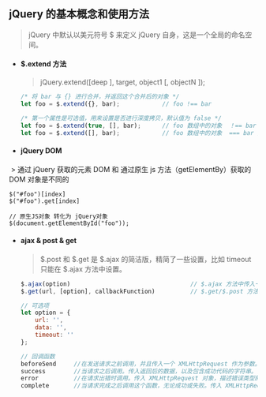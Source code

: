 ## jQuery 的基本概念和使用方法

> jQuery 中默认以美元符号 $ 来定义 jQuery 自身，这是一个全局的命名空间。

- #### $.extend 方法
  > jQuery.extend([deep ], target, object1 [, objectN ]);

  ```javascript
  /* 将 bar 与 {} 进行合并，并返回这个合并后的对象 */
  let foo = $.extend({}, bar);            // foo !== bar

  /* 第一个属性是可选值，用来设置是否进行深度拷贝，默认值为 false */
  let foo = $.extend(true, [], bar);      // foo 数组中的对象  ！== bar 数组中的对象
  let foo = $.extend([], bar);            // foo 数组中的对象  === bar 数组中的对象
  ```




- #### jQuery DOM
  > 通过 jQuery 获取的元素 DOM 和 通过原生 js 方法（getElementBy）获取的 DOM 对象是不同的
  ```jQuery对象 转化为 原生JS对象
  $("#foo")[index]
  $("#foo").get[index]
  
  // 原生JS对象 转化为 jQuery对象
  $(document.getElementById("foo"));
  ```






- #### ajax & post & get
  > $.post 和 $.get 是 $.ajax 的简洁版，精简了一些设置，比如 timeout 只能在 $.ajax 方法中设置。
  ```javascript
  $.ajax(option)                                  // $.ajax 方法中传入一个对象
  $.get(url, [option], callbackFunction)          // $.get/$.post 方法中传入多个参数

  // 可选项
  let option = {
      url: '',
      data: '',
      timeout: ''
  };

  // 回调函数 
  beforeSend     //在发送请求之前调用，并且传入一个 XMLHttpRequest 作为参数。
  success        //当请求之后调用。传入返回后的数据，以及包含成功代码的字符串。
  error          //在请求出错时调用。传入 XMLHttpRequest 对象，描述错误类型的字符串以及一个异常对象（如果有的话）
  complete       //当请求完成之后调用这个函数，无论成功或失败。传入 XMLHttpRequest 对象，以及一个包含成功或错误代码的字符串。
  ```
